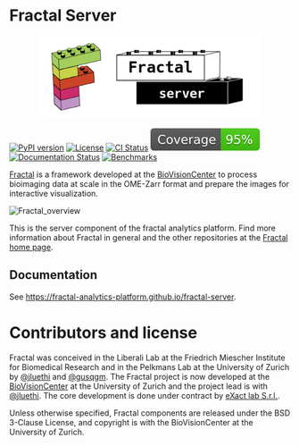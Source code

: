 # Fractal Server

<p align="center">
  <img src="https://raw.githubusercontent.com/fractal-analytics-platform/fractal-logos/refs/heads/main/projects/fractal_server.png" alt="Fractal server" width="400">
</p>

[![PyPI version](https://img.shields.io/pypi/v/fractal-server?color=gree)](https://pypi.org/project/fractal-server/)
[![License](https://img.shields.io/badge/License-BSD_3--Clause-blue.svg)](https://opensource.org/licenses/BSD-3-Clause)
[![CI Status](https://github.com/fractal-analytics-platform/fractal-server/actions/workflows/ci.yml/badge.svg)](https://github.com/fractal-analytics-platform/fractal-server/actions/workflows/ci.yml?query=branch%3Amain)
[![Coverage](https://raw.githubusercontent.com/fractal-analytics-platform/fractal-server/python-coverage-comment-action-data/badge.svg)](https://htmlpreview.github.io/?https://github.com/fractal-analytics-platform/fractal-server/blob/python-coverage-comment-action-data/htmlcov/index.html)
[![Documentation Status](https://github.com/fractal-analytics-platform/fractal-server/actions/workflows/documentation.yaml/badge.svg)](https://fractal-analytics-platform.github.io/fractal-server)
[![Benchmarks](https://img.shields.io/badge/Benchmarks-Done-blue)](https://htmlpreview.github.io/?https://github.com/fractal-analytics-platform/fractal-server/blob/benchmark-api/benchmarks/bench.html)

[Fractal](https://fractal-analytics-platform.github.io/) is a framework developed at the [BioVisionCenter](https://www.biovisioncenter.uzh.ch/en.html) to process bioimaging data at scale in the OME-Zarr format and prepare the images for interactive visualization.

![Fractal_overview](https://github.com/user-attachments/assets/666c8797-2594-4b8e-b1d2-b43fca66d1df)

This is the server component of the fractal analytics platform.
Find more information about Fractal in general and the other repositories at
the [Fractal home page](https://fractal-analytics-platform.github.io).


## Documentation

See https://fractal-analytics-platform.github.io/fractal-server.

# Contributors and license

Fractal was conceived in the Liberali Lab at the Friedrich Miescher Institute for Biomedical Research and in the Pelkmans Lab at the University of Zurich by [@jluethi](https://github.com/jluethi) and [@gusqgm](https://github.com/gusqgm). The Fractal project is now developed at the [BioVisionCenter](https://www.biovisioncenter.uzh.ch/en.html) at the University of Zurich and the project lead is with [@jluethi](https://github.com/jluethi). The core development is done under contract by [eXact lab S.r.l.](https://www.exact-lab.it).

Unless otherwise specified, Fractal components are released under the BSD 3-Clause License, and copyright is with the BioVisionCenter at the University of Zurich.
